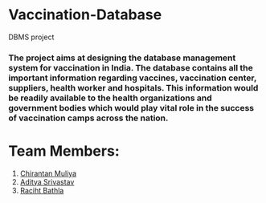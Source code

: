 # Vaccination-Database
DBMS project
<h3>The project aims at designing the database management system for vaccination in India. The database contains all the important information regarding vaccines, vaccination center, suppliers, health worker and hospitals. This information would be readily available to the health organizations and government bodies which would play vital role in the success of vaccination camps across the nation.</h3>
<h1> Team Members: </h1>
<ol>
  <li> <a href="https://github.com/chirantan24"> Chirantan Muliya</a></li>
  <li> <a href="https://github.com/4D17Y4"> Aditya Srivastav</a></li>
  <li> <a href="https://github.com/bathlarachit"> Raciht Bathla</a></li>
